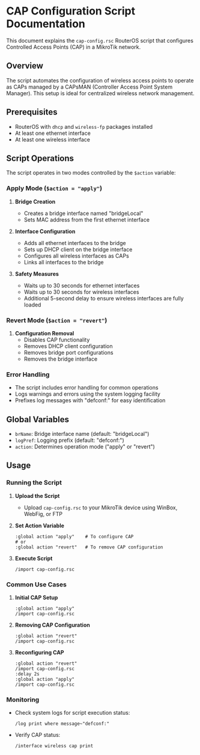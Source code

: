 # CAP Configuration Script Documentation

This document explains the `cap-config.rsc` RouterOS script that configures Controlled Access Points (CAP) in a MikroTik network.

## Overview

The script automates the configuration of wireless access points to operate as CAPs managed by a CAPsMAN (Controller Access Point System Manager). This setup is ideal for centralized wireless network management.

## Prerequisites

- RouterOS with `dhcp` and `wireless-fp` packages installed
- At least one ethernet interface
- At least one wireless interface

## Script Operations

The script operates in two modes controlled by the `$action` variable:

### Apply Mode (`$action = "apply"`)

1. **Bridge Creation**
   - Creates a bridge interface named "bridgeLocal"
   - Sets MAC address from the first ethernet interface

2. **Interface Configuration**
   - Adds all ethernet interfaces to the bridge
   - Sets up DHCP client on the bridge interface
   - Configures all wireless interfaces as CAPs
   - Links all interfaces to the bridge

3. **Safety Measures**
   - Waits up to 30 seconds for ethernet interfaces
   - Waits up to 30 seconds for wireless interfaces
   - Additional 5-second delay to ensure wireless interfaces are fully loaded

### Revert Mode (`$action = "revert"`)

1. **Configuration Removal**
   - Disables CAP functionality
   - Removes DHCP client configuration
   - Removes bridge port configurations
   - Removes the bridge interface

### Error Handling

- The script includes error handling for common operations
- Logs warnings and errors using the system logging facility
- Prefixes log messages with "defconf:" for easy identification

## Global Variables

- `brName`: Bridge interface name (default: "bridgeLocal")
- `logPref`: Logging prefix (default: "defconf:")
- `action`: Determines operation mode ("apply" or "revert")

## Usage

### Running the Script

1. **Upload the Script**
   - Upload `cap-config.rsc` to your MikroTik device using WinBox, WebFig, or FTP

2. **Set Action Variable**
   ```routeros
   :global action "apply"    # To configure CAP
   # or
   :global action "revert"   # To remove CAP configuration
   ```

3. **Execute Script**
   ```routeros
   /import cap-config.rsc
   ```

### Common Use Cases

1. **Initial CAP Setup**
   ```routeros
   :global action "apply"
   /import cap-config.rsc
   ```

2. **Removing CAP Configuration**
   ```routeros
   :global action "revert"
   /import cap-config.rsc
   ```

3. **Reconfiguring CAP**
   ```routeros
   :global action "revert"
   /import cap-config.rsc
   :delay 2s
   :global action "apply"
   /import cap-config.rsc
   ```

### Monitoring

- Check system logs for script execution status:
  ```routeros
  /log print where message~"defconf:"
  ```
- Verify CAP status:
  ```routeros
  /interface wireless cap print
  ```
